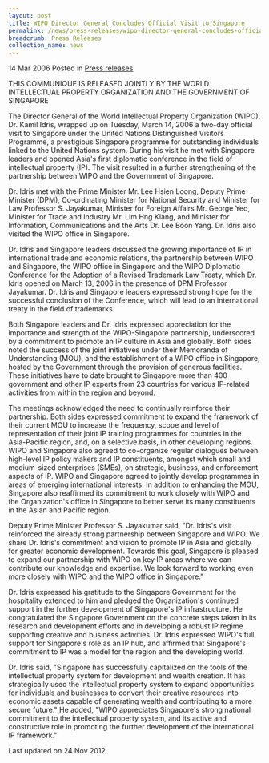 ```yaml
---
layout: post
title: WIPO Director General Concludes Official Visit to Singapore
permalink: /news/press-releases/wipo-director-general-concludes-official-visit-to-singapore
breadcrumb: Press Releases
collection_name: news
---
```


14 Mar 2006 Posted in [Press releases](/news/press-releases)

THIS COMMUNIQUE IS RELEASED JOINTLY BY THE WORLD INTELLECTUAL PROPERTY ORGANIZATION AND THE GOVERNMENT OF SINGAPORE

The Director General of the World Intellectual Property Organization (WIPO), Dr. Kamil Idris, wrapped up on Tuesday, March 14, 2006 a two-day official visit to Singapore under the United Nations Distinguished Visitors Programme, a prestigious Singapore programme for outstanding individuals linked to the United Nations system. During his visit he met with Singapore leaders and opened Asia's first diplomatic conference in the field of intellectual property (IP). The visit resulted in a further strengthening of the partnership between WIPO and the Government of Singapore.

Dr. Idris met with the Prime Minister Mr. Lee Hsien Loong, Deputy Prime Minister (DPM), Co-ordinating Minister for National Security and Minister for Law Professor S. Jayakumar, Minister for Foreign Affairs Mr. George Yeo, Minister for Trade and Industry Mr. Lim Hng Kiang, and Minister for Information, Communications and the Arts Dr. Lee Boon Yang. Dr. Idris also visited the WIPO office in Singapore.

Dr. Idris and Singapore leaders discussed the growing importance of IP in international trade and economic relations, the partnership between WIPO and Singapore, the WIPO office in Singapore and the WIPO Diplomatic Conference for the Adoption of a Revised Trademark Law Treaty, which Dr. Idris opened on March 13, 2006 in the presence of DPM Professor Jayakumar. Dr. Idris and Singapore leaders expressed strong hope for the successful conclusion of the Conference, which will lead to an international treaty in the field of trademarks.

Both Singapore leaders and Dr. Idris expressed appreciation for the importance and strength of the WIPO-Singapore partnership, underscored by a commitment to promote an IP culture in Asia and globally. Both sides noted the success of the joint initiatives under their Memoranda of Understanding (MOU), and the establishment of a WIPO office in Singapore, hosted by the Government through the provision of generous facilities. These initiatives have to date brought to Singapore more than 400 government and other IP experts from 23 countries for various IP-related activities from within the region and beyond.

The meetings acknowledged the need to continually reinforce their partnership. Both sides expressed commitment to expand the framework of their current MOU to increase the frequency, scope and level of representation of their joint IP training programmes for countries in the Asia-Pacific region, and, on a selective basis, in other developing regions. WIPO and Singapore also agreed to co-organize regular dialogues between high-level IP policy makers and IP constituents, amongst which small and medium-sized enterprises (SMEs), on strategic, business, and enforcement aspects of IP. WIPO and Singapore agreed to jointly develop programmes in areas of emerging international interests. In addition to enhancing the MOU, Singapore also reaffirmed its commitment to work closely with WIPO and the Organization's office in Singapore to better serve its many constituents in the Asian and Pacific region.

Deputy Prime Minister Professor S. Jayakumar said, "Dr. Idris's visit reinforced the already strong partnership between Singapore and WIPO. We share Dr. Idris's commitment and vision to promote IP in Asia and globally for greater economic development. Towards this goal, Singapore is pleased to expand our partnership with WIPO on key IP areas where we can contribute our knowledge and expertise. We look forward to working even more closely with WIPO and the WIPO office in Singapore."

Dr. Idris expressed his gratitude to the Singapore Government for the hospitality extended to him and pledged the Organization's continued support in the further development of Singapore's IP infrastructure. He congratulated the Singapore Government on the concrete steps taken in its research and development efforts and in developing a robust IP regime supporting creative and business activities. Dr. Idris expressed WIPO's full support for Singapore's role as an IP hub, and affirmed that Singapore's commitment to IP was a model for the region and the developing world.

Dr. Idris said, "Singapore has successfully capitalized on the tools of the intellectual property system for development and wealth creation. It has strategically used the intellectual property system to expand opportunities for individuals and businesses to convert their creative resources into economic assets capable of generating wealth and contributing to a more secure future." He added, "WIPO appreciates Singapore's strong national commitment to the intellectual property system, and its active and constructive role in promoting the further development of the international IP framework."

<p class="right-side-updated">Last updated on 24 Nov 2012</p>
